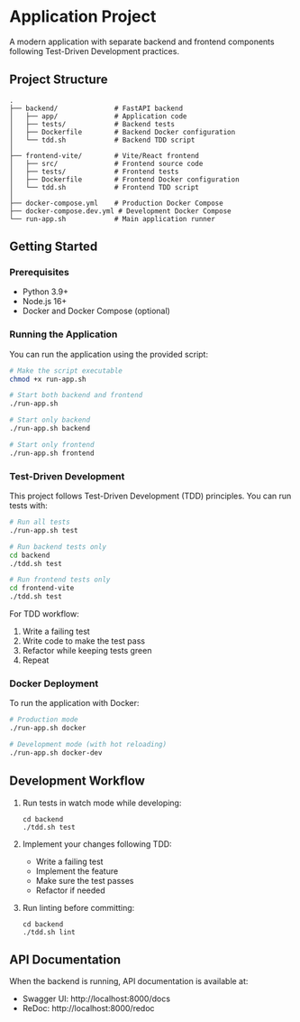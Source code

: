 # Application Project

A modern application with separate backend and frontend components following Test-Driven Development practices.

## Project Structure

```
.
├── backend/              # FastAPI backend
│   ├── app/              # Application code
│   ├── tests/            # Backend tests
│   ├── Dockerfile        # Backend Docker configuration
│   └── tdd.sh            # Backend TDD script
│
├── frontend-vite/        # Vite/React frontend
│   ├── src/              # Frontend source code
│   ├── tests/            # Frontend tests
│   ├── Dockerfile        # Frontend Docker configuration
│   └── tdd.sh            # Frontend TDD script
│
├── docker-compose.yml    # Production Docker Compose
├── docker-compose.dev.yml # Development Docker Compose
└── run-app.sh            # Main application runner
```

## Getting Started

### Prerequisites

- Python 3.9+
- Node.js 16+
- Docker and Docker Compose (optional)

### Running the Application

You can run the application using the provided script:

```bash
# Make the script executable
chmod +x run-app.sh

# Start both backend and frontend
./run-app.sh

# Start only backend
./run-app.sh backend

# Start only frontend
./run-app.sh frontend
```

### Test-Driven Development

This project follows Test-Driven Development (TDD) principles. You can run tests with:

```bash
# Run all tests
./run-app.sh test

# Run backend tests only
cd backend
./tdd.sh test

# Run frontend tests only
cd frontend-vite
./tdd.sh test
```

For TDD workflow:

1. Write a failing test
2. Write code to make the test pass
3. Refactor while keeping tests green
4. Repeat

### Docker Deployment

To run the application with Docker:

```bash
# Production mode
./run-app.sh docker

# Development mode (with hot reloading)
./run-app.sh docker-dev
```

## Development Workflow

1. Run tests in watch mode while developing:
   ```
   cd backend
   ./tdd.sh test
   ```

2. Implement your changes following TDD:
   - Write a failing test
   - Implement the feature
   - Make sure the test passes
   - Refactor if needed

3. Run linting before committing:
   ```
   cd backend
   ./tdd.sh lint
   ```

## API Documentation

When the backend is running, API documentation is available at:
- Swagger UI: http://localhost:8000/docs
- ReDoc: http://localhost:8000/redoc